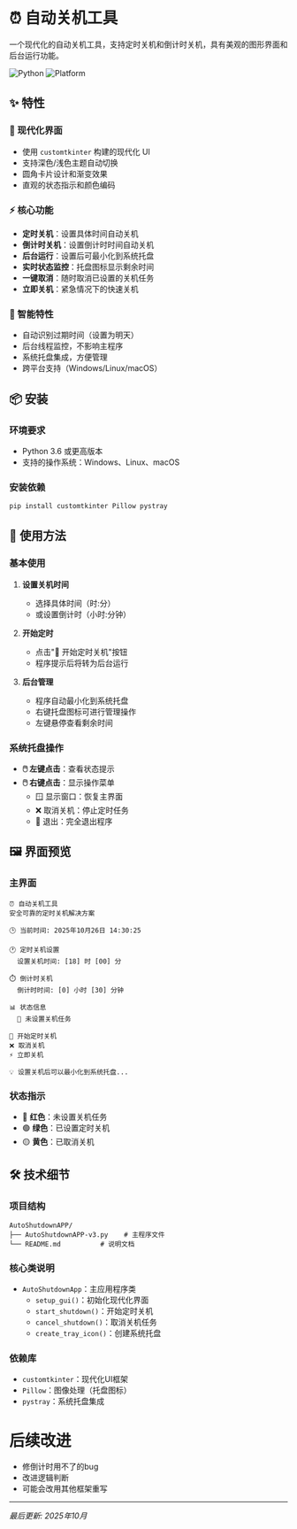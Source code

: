 # ⏰ 自动关机工具

一个现代化的自动关机工具，支持定时关机和倒计时关机，具有美观的图形界面和后台运行功能。

![Python](https://img.shields.io/badge/Python-3.6+-blue.svg)
![Platform](https://img.shields.io/badge/Platform-Windows%20%7C%20Linux%20%7C%20macOS-lightgrey.svg)

## ✨ 特性

### 🎨 现代化界面
- 使用 `customtkinter` 构建的现代化 UI
- 支持深色/浅色主题自动切换
- 圆角卡片设计和渐变效果
- 直观的状态指示和颜色编码

### ⚡ 核心功能
- **定时关机**：设置具体时间自动关机
- **倒计时关机**：设置倒计时时间自动关机
- **后台运行**：设置后可最小化到系统托盘
- **实时状态监控**：托盘图标显示剩余时间
- **一键取消**：随时取消已设置的关机任务
- **立即关机**：紧急情况下的快速关机

### 🔄 智能特性
- 自动识别过期时间（设置为明天）
- 后台线程监控，不影响主程序
- 系统托盘集成，方便管理
- 跨平台支持（Windows/Linux/macOS）

## 📦 安装

### 环境要求
- Python 3.6 或更高版本
- 支持的操作系统：Windows、Linux、macOS

### 安装依赖
```bash
pip install customtkinter Pillow pystray
```

## 🚀 使用方法

### 基本使用
1. **设置关机时间**
   - 选择具体时间（时:分）
   - 或设置倒计时（小时:分钟）

2. **开始定时**
   - 点击"🚀 开始定时关机"按钮
   - 程序提示后将转为后台运行

3. **后台管理**
   - 程序自动最小化到系统托盘
   - 右键托盘图标可进行管理操作
   - 左键悬停查看剩余时间

### 系统托盘操作
- **🖱️ 左键点击**：查看状态提示
- **🖱️ 右键点击**：显示操作菜单
  - 🪟 显示窗口：恢复主界面
  - ❌ 取消关机：停止定时任务
  - 🚪 退出：完全退出程序

## 🖼️ 界面预览

### 主界面
```
⏰ 自动关机工具
安全可靠的定时关机解决方案

🕒 当前时间: 2025年10月26日 14:30:25

🕐 定时关机设置
  设置关机时间: [18] 时 [00] 分

⏱️ 倒计时关机
  倒计时时间: [0] 小时 [30] 分钟

📊 状态信息
  🔴 未设置关机任务

🚀 开始定时关机
❌ 取消关机
⚡ 立即关机

💡 设置关机后可以最小化到系统托盘...
```

### 状态指示
- 🔴 **红色**：未设置关机任务
- 🟢 **绿色**：已设置定时关机
- 🟡 **黄色**：已取消关机

## 🛠️ 技术细节

### 项目结构
```
AutoShutdownAPP/
├── AutoShutdownAPP-v3.py    # 主程序文件
└── README.md          # 说明文档
```

### 核心类说明
- `AutoShutdownApp`：主应用程序类
  - `setup_gui()`：初始化现代化界面
  - `start_shutdown()`：开始定时关机
  - `cancel_shutdown()`：取消关机任务
  - `create_tray_icon()`：创建系统托盘

### 依赖库
- `customtkinter`：现代化UI框架
- `Pillow`：图像处理（托盘图标）
- `pystray`：系统托盘集成

# 后续改进
-  修倒计时用不了的bug
-  改进逻辑判断
-  可能会改用其他框架重写

---

*最后更新: 2025年10月*

